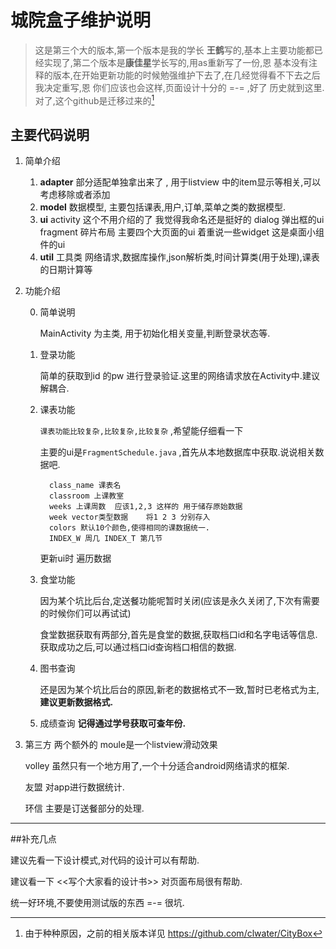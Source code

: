 
# 城院盒子维护说明
>这是第三个大的版本,第一个版本是我的学长 **王鹤**写的,基本上主要功能都已经实现了,第二个版本是**康佳星**学长写的,用as重新写了一份,恩 基本没有注释的版本,在开始更新功能的时候勉强维护下去了,在几经觉得看不下去之后我决定重写,恩 你们应该也会这样,页面设计十分的 =-=  ,好了 历史就到这里.
对了,这个github是迁移过来的[^1]
[^1]:由于种种原因，之前的相关版本详见 https://github.com/clwater/CityBox


## 主要代码说明
1. 简单介绍

	1. **adapter** 部分适配单独拿出来了 , 用于listview 中的item显示等相关,可以考虑移除或者添加
	2. **model** 	数据模型, 主要包括课表,用户,订单,菜单之类的数据模型.
	3. **ui**	activity 这个不用介绍的了 我觉得我命名还是挺好的 dialog 弹出框的ui
			fragment 碎片布局 主要四个大页面的ui 着重说一些widget 这是桌面小组件的ui 
	4. **util** 工具类 网络请求,数据库操作,json解析类,时间计算类(用于处理),课表的日期计算等
	
2. 功能介绍

	0. 简单说明
	
		MainActivity 为主类,	用于初始化相关变量,判断登录状态等.
		
	1. 登录功能
	
		简单的获取到id 的pw 进行登录验证.这里的网络请求放在Activity中.建议解耦合.
	2. 课表功能
	
		`课表功能比较复杂,比较复杂,比较复杂` ,希望能仔细看一下
		
		主要的ui是`FragmentSchedule.java` ,首先从本地数据库中获取.说说相关数据吧.
		
			 class_name 课表名
    		 classroom 上课教室
    		 weeks 上课周数  应该1,2,3 这样的 用于储存原始数据
    		 week vector类型数据	将1 2 3 分别存入
    		 colors 默认10个颜色,使得相同的课数据统一.
    		 INDEX_W 周几 INDEX_T 第几节
    	更新ui时 遍历数据
    3. 食堂功能
    
    	因为某个坑比后台,定送餐功能呢暂时关闭(应该是永久关闭了,下次有需要的时候你们可以再试试)
    	
    	食堂数据获取有两部分,首先是食堂的数据,获取档口id和名字电话等信息. 获取成功之后,可以通过档口id查询档口相信的数据.
    	
    4. 图书查询
    
    	还是因为某个坑比后台的原因,新老的数据格式不一致,暂时已老格式为主,**建议更新数据格式.**
    
    
    5. 成绩查询
    **记得通过学号获取可查年份.**
    
3. 第三方
	两个额外的 moule是一个listview滑动效果
	
	volley 虽然只有一个地方用了,一个十分适合android网络请求的框架.
	
	友盟 对app进行数据统计.
	
	环信 主要是订送餐部分的处理.

---
##补充几点
		
   建议先看一下设计模式,对代码的设计可以有帮助.
   
   建议看一下 <<写个大家看的设计书>> 对页面布局很有帮助.
   
   统一好环境,不要使用测试版的东西 =-=  很坑.
   
		



